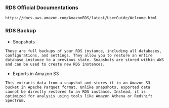 ### RDS Official Documentations
```
https://docs.aws.amazon.com/AmazonRDS/latest/UserGuide/Welcome.html
```

### RDS Backup
- Snapshots
```
These are full backups of your RDS instance, including all databases, configurations, and settings. They allow you to restore an entire database instance to a previous state. Snapshots are stored within AWS and can be used to create new RDS instances.
```
- Exports in Amazon S3
```
This extracts data from a snapshot and stores it in an Amazon S3 bucket in Apache Parquet format. Unlike snapshots, exported data cannot be directly restored to an RDS instance. Instead, it is optimized for analysis using tools like Amazon Athena or Redshift Spectrum.
```